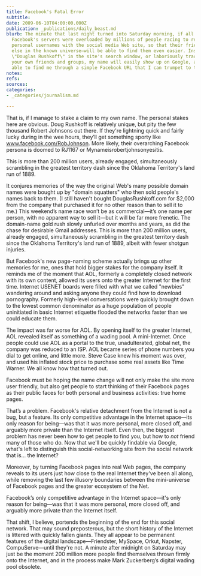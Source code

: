 ```yaml
---
title: Facebook's Fatal Error
subtitle: 
date: 2009-06-10T04:00:00.000Z
publication: _publications/daily_beast.md
blurb: The minute that last night turned into Saturday morning, if all went right,
  Facebook's servers were overloaded by millions of people racing to register their
  personal usernames with the social media Web site, so that their friends—and anyone
  else in the known universe—will be able to find them even easier. Instead of trying
  \"Douglas Rushkoff\" in the site's search window, or laboriously tracking me through
  your own friends and groups, my name will easily show up on Google, and you'll be
  able to find me through a simple Facebook URL that I can trumpet to the world.
notes: 
refs: 
sources: 
categories:
- _categories/journalism.md

---
```

That is, if I manage to stake a claim to my own name. The personal stakes here are obvious. Doug Rushkoff is relatively unique, but pity the few thousand Robert Johnsons out there. If they're lightning quick and fairly lucky during in the wee hours, they’ll get something sporty like www.facebook.com/RobJohnson. More likely, their overarching Facebook persona is doomed to RJ1167 or Mynameisrobertjohnsonyesitis.

This is more than 200 million users, already engaged, simultaneously scrambling in the greatest territory dash since the Oklahoma Territory's land run of 1889.

It conjures memories of the way the original Web's many possible domain names were bought up by "domain squatters" who then sold people's names back to them. (I still haven't bought DouglasRushkoff.com for $2,000 from the company that purchased it for no other reason than to sell it to me.) This weekend’s name race won’t be as commercial—it’s one name per person, with no apparent way to sell it—but it will be far more frenetic. The domain-name gold rush slowly unfurled over months and years, as did the chase for desirable Gmail addresses. This is more than 200 million users, already engaged, simultaneously scrambling in the greatest territory dash since the Oklahoma Territory's land run of 1889, albeit with fewer shotgun injuries.

But Facebook's new page-naming scheme actually brings up other memories for me, ones that hold bigger stakes for the company itself. It reminds me of the moment that AOL, formerly a completely closed network with its own content, allowed its users onto the greater Internet for the first time. Internet USENET boards were filled with what we called "newbies" wandering around and asking anyone they could find how to download pornography. Formerly high-level conversations were quickly brought down to the lowest common denominator as a huge population of people uninitiated in basic Internet etiquette flooded the networks faster than we could educate them.

The impact was far worse for AOL. By opening itself to the greater Internet, AOL revealed itself as something of a wading pool. A mini-Internet. Once people could use AOL as a portal to the true, unadulterated, global net, the company was reduced to an ISP. AOL became series of phone numbers you dial to get online, and little more. Steve Case knew his moment was over, and used his inflated stock price to purchase some real assets like Time Warner. We all know how that turned out.

Facebook must be hoping the name change will not only make the site more user friendly, but also get people to start thinking of their Facebook pages as their public faces for both personal and business activities: true home pages.

That’s a problem. Facebook's relative detachment from the Internet is not a bug, but a feature. Its only competitive advantage in the Internet space—its only reason for being—was that it was more personal, more closed off, and arguably more private than the Internet itself. Even then, the biggest problem has never been how to get people to find you, but how to *not* friend many of those who do. Now that we'll be quickly findable via Google, what's left to distinguish this social-networking site from the social network that is… the Internet?

Moreover, by turning Facebook pages into real Web pages, the company reveals to its users just how close to the real Internet they've been all along, while removing the last few illusory boundaries between the mini-universe of Facebook pages and the greater ecosystem of the Net.

Facebook’s only competitive advantage in the Internet space—it's only reason for being—was that it was more personal, more closed off, and arguably more private than the Internet itself.

That shift, I believe, portends the beginning of the end for this social network. That may sound preposterous, but the short history of the Internet is littered with quickly fallen giants. They all appear to be permanent features of the digital landscape—Friendster, MySpace, Orkut, Napster, CompuServe—until they're not. A minute after midnight on Saturday may just be the moment 200 million more people find themselves thrown firmly onto the Internet, and in the process make Mark Zuckerberg’s digital wading pool obsolete.
